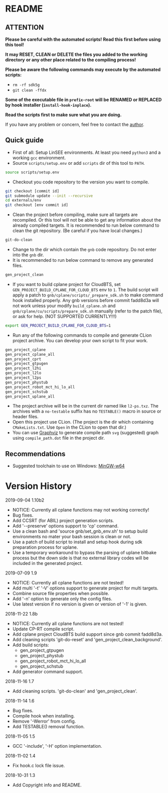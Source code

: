 # README

## ATTENTION
**Please be careful with the automated scripts! Read this first before using**
**this tool!**

**It may RESET, CLEAN or DELETE the files you added to the working directory**
**or any other place related to the compiling process!**

**Please be aware the following commands may execute by the automated scripts:**

- `rm -rf sdk5g`
- `git clean -ffdx`

**Some of the executable file in `prefix-root` will be RENAMED or REPLACED**
**by hook installer (`install-hook-inplace`).**

**Read the scripts first to make sure what you are doing.**

If you have any problem or concern, feel free to contact the [author](mailto:shiyu.zhou@nokia-sbell.com).

## Quick guide

- First of all: Setup LinSEE environments. At least you need `python3` and a
  working `gcc` environment.
- Source `scripts/setup.env` or add `scripts` dir of this tool to `PATH`.

```bash
source scripts/setup.env
```

- Checkout you code repository to the version you want to compile.

```bash
git checkout [commit id]
git submodule update --init --recursive
cd externals/env
git checkout [env commit id]
```

- Clean the project before compiling, make sure all targets are
  recompiled. Or this tool will not be able to get any information about
  the already compiled targets. It is recommended to run below command to
  clean the git repository. (Be careful if you have local changes.)

```bash
git-do-clean
```

- Change to the dir which contain the `gnb` code repository. Do not enter
  into the `gnb` dir.
- It is recommended to run below command to remove any generated files.

```bash
gen_project_clean
```

- If you want to build cplane project for CloudBTS, set
  `GEN_PROJECT_BUILD_CPLANE_FOR_CLOUD_BTS` env to `1`. The build script will
  apply a patch to `gnb/cplane/scripts/_prepare_sdk.sh` to make command hook
  installed properly. Any gnb versions before commit fadd8d3a will not work
  unless your modify `build_cplane.sh` and `gnb/cplane/cu/scripts/prepare_sdk.sh`
  manually (refer to the patch file), or ask for help. (NOT SUPPORTED
  CURRENTLY!!!)

```bash
export GEN_PROJECT_BUILD_CPLANE_FOR_CLOUD_BTS=1
```

- Run any of the following commands to compile and generate CLion project
  archive. You can develop your own script to fit your work.

```bash
gen_project_cplane
gen_project_cplane_all
gen_project_cprt
gen_project_gtpugen
gen_project_l2hi
gen_project_l2lo
gen_project_l2ps
gen_project_phystub
gen_project_robot_mct_hi_lo_all
gen_project_schstub
gen_project_uplane_all
```

- The project archive will be in the current dir named like `l2-ps.txz`.
  The archives with a `no-testable` suffix has no `TESTABLE()` macro in source
  or header files.
- Open this project use CLion. (The project is the dir which containing
  `CMakeLists.txt`. Use `Open` in the CLion to open that dir.)
- You can use [Graphviz](https://www.graphviz.org/download/) to generate
  compile path `svg` (suggested) graph using `compile_path.dot` file in the
  project dir.

## Recommendations

- Suggested toolchain to use on Windows: [MinGW-w64](https://sourceforge.net/projects/mingw-w64/files/Toolchains%20targetting%20Win64/Personal%20Builds/mingw-builds/8.1.0/threads-win32/seh/x86_64-8.1.0-release-win32-seh-rt_v6-rev0.7z)

# Version History

2019-09-04 1.10b2

- NOTICE: Currently all cplane functions may not working correctly!
- Bug fixes.
- Add CCSRT (for ABIL) project generation scripts.
- Add '--preserve' options support to 'cp' command.
- Use a clean bash and 'source gnb/set_gnb_env.sh' to setup build environments
  no mater your bash session is clean or not.
- Use a patch of build script to install and setup hook during sdk preparation
  process for uplane.
- Use a temporary workaround to bypass the parsing of uplane bitbake process but
  the down side is that no external library codes will be included in the
  generated project.

2019-07-09 1.9

- NOTICE: Currently all cplane functions are not tested!
- Add multi '-t' '-V' options support to generate project for multi targets.
- Combine source file properties when possible.
- Add '-n' option to generate only the config files.
- Use latest version if no version is given or version of '-1' is given.

2018-11-22 1.8b

- NOTICE: Currently all cplane functions are not tested!
- Update CP-RT compile script.
- Add cplane project CloudBTS build support since gnb commit fadd8d3a.
- Add cleaning scripts 'git-do-reset' and 'gen_project_clean_background'.
- Add build scripts:
  + gen_project_gtpugen
  + gen_project_phystub
  + gen_project_robot_mct_hi_lo_all
  + gen_project_schstub
- Add generator command support.

2018-11-16 1.7

- Add cleaning scripts. 'git-do-clean' and 'gen_project_clean'.

2018-11-14 1.6

- Bug fixes.
- Compile hook when installing.
- Remove '-Werror' from config.
- Add TESTABLE() removal function.

2018-11-05 1.5

- GCC '-include', '-H' option implementation.

2018-11-02 1.4

- Fix hook.c lock file issue.

2018-10-31 1.3

- Add Copyright info and README.
